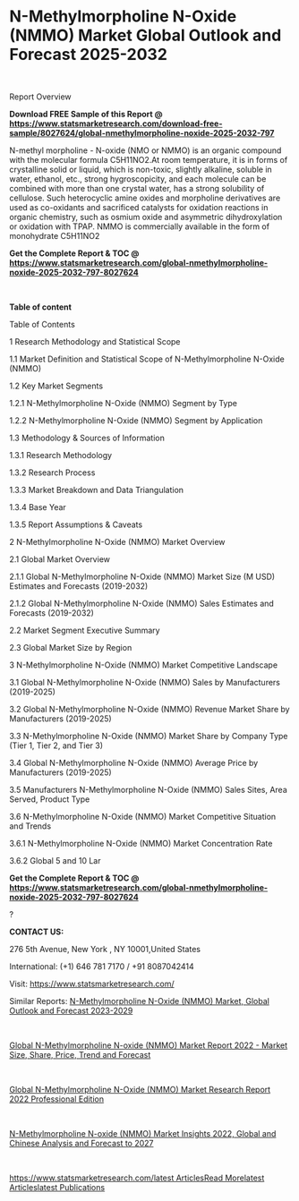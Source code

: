 <h1>N-Methylmorpholine N-Oxide (NMMO) Market Global Outlook and Forecast 2025-2032</h1><br/><p>Report Overview</p>
 
 
 
 <p><strong>Download FREE Sample of this Report @ <a href="https://www.statsmarketresearch.com/download-free-sample/8027624/global-nmethylmorpholine-noxide-2025-2032-797">https://www.statsmarketresearch.com/download-free-sample/8027624/global-nmethylmorpholine-noxide-2025-2032-797</a></strong></p>
 
 
 
 <p>N-methyl morpholine - N-oxide (NMO or NMMO) is an organic compound with the molecular formula C5H11NO2.At room temperature, it is in forms of crystalline solid or liquid, which is non-toxic, slightly alkaline, soluble in water, ethanol, etc., strong hygroscopicity, and each molecule can be combined with more than one crystal water, has a strong solubility of cellulose. Such heterocyclic amine oxides and morpholine derivatives are used as co-oxidants and sacrificed catalysts for oxidation reactions in organic chemistry, such as osmium oxide and asymmetric dihydroxylation or oxidation with TPAP. NMMO is commercially available in the form of monohydrate C5H11NO2</p>
 
 
 
 <div><b>Get the Complete Report & TOC @ <a href="https://www.statsmarketresearch.com/global-nmethylmorpholine-noxide-2025-2032-797-8027624">https://www.statsmarketresearch.com/global-nmethylmorpholine-noxide-2025-2032-797-8027624</a></b></div>
 
 
 
 <p><br />
 
 <b>Table of content</b></p>
 
 
 
 <p>Table of Contents<br />
 
 1 Research Methodology and Statistical Scope<br />
 
 1.1 Market Definition and Statistical Scope of N-Methylmorpholine N-Oxide (NMMO)<br />
 
 1.2 Key Market Segments<br />
 
 1.2.1 N-Methylmorpholine N-Oxide (NMMO) Segment by Type<br />
 
 1.2.2 N-Methylmorpholine N-Oxide (NMMO) Segment by Application<br />
 
 1.3 Methodology & Sources of Information<br />
 
 1.3.1 Research Methodology<br />
 
 1.3.2 Research Process<br />
 
 1.3.3 Market Breakdown and Data Triangulation<br />
 
 1.3.4 Base Year<br />
 
 1.3.5 Report Assumptions & Caveats<br />
 
 2 N-Methylmorpholine N-Oxide (NMMO) Market Overview<br />
 
 2.1 Global Market Overview<br />
 
 2.1.1 Global N-Methylmorpholine N-Oxide (NMMO) Market Size (M USD) Estimates and Forecasts (2019-2032)<br />
 
 2.1.2 Global N-Methylmorpholine N-Oxide (NMMO) Sales Estimates and Forecasts (2019-2032)<br />
 
 2.2 Market Segment Executive Summary<br />
 
 2.3 Global Market Size by Region<br />
 
 3 N-Methylmorpholine N-Oxide (NMMO) Market Competitive Landscape<br />
 
 3.1 Global N-Methylmorpholine N-Oxide (NMMO) Sales by Manufacturers (2019-2025)<br />
 
 3.2 Global N-Methylmorpholine N-Oxide (NMMO) Revenue Market Share by Manufacturers (2019-2025)<br />
 
 3.3 N-Methylmorpholine N-Oxide (NMMO) Market Share by Company Type (Tier 1, Tier 2, and Tier 3)<br />
 
 3.4 Global N-Methylmorpholine N-Oxide (NMMO) Average Price by Manufacturers (2019-2025)<br />
 
 3.5 Manufacturers N-Methylmorpholine N-Oxide (NMMO) Sales Sites, Area Served, Product Type<br />
 
 3.6 N-Methylmorpholine N-Oxide (NMMO) Market Competitive Situation and Trends<br />
 
 3.6.1 N-Methylmorpholine N-Oxide (NMMO) Market Concentration Rate<br />
 
 3.6.2 Global 5 and 10 Lar</p>
 
 
 
 <div><b>Get the Complete Report & TOC @ <a href="https://www.statsmarketresearch.com/global-nmethylmorpholine-noxide-2025-2032-797-8027624">https://www.statsmarketresearch.com/global-nmethylmorpholine-noxide-2025-2032-797-8027624</a></b></div>
 
 
 
 <p>? </p>
 
 
 
 <p><b>CONTACT US:</b><br />
 
 276 5th Avenue, New York , NY 10001,United States<br />
 
 International: (+1) 646 781 7170 / +91 8087042414<br />
 
 Visit: <a href="https://www.statsmarketresearch.com/">https://www.statsmarketresearch.com/</a><br />
 
 Similar Reports: <a href="https://www.statsmarketresearch.com/global-nmethylmorpholine-noxide-2025-2032-797-8027624">N-Methylmorpholine N-Oxide (NMMO) Market, Global Outlook and Forecast 2023-2029</a><br />
 
 <br />
 
 <a href="https://www.statsmarketresearch.com/global-nmethylmorpholine-noxide-2025-2032-797-8027624">Global N-Methylmorpholine N-oxide (NMMO) Market Report 2022 - Market Size, Share, Price, Trend and Forecast</a><br />
 
 <br />
 
 <a href="https://www.statsmarketresearch.com/global-nmethylmorpholine-noxide-2025-2032-797-8027624">Global N-Methylmorpholine N-Oxide (NMMO) Market Research Report 2022 Professional Edition</a><br />
 
 <br />
 
 <a href="https://www.statsmarketresearch.com/global-nmethylmorpholine-noxide-2025-2032-797-8027624">N-Methylmorpholine N-oxide (NMMO) Market Insights 2022, Global and Chinese Analysis and Forecast to 2027</a><br />
 
 <br />
 
 <a href="https://gyeongbokgung.com">https://www.statsmarketresearch.com/</a><a href="https://hallyeomaritime.com">latest Articles</a><a href="https://jingwansa.com">Read More</a><a href="https://nguoiviet.jp/">latest Articles</a><a href="https://www.intelmarketresearch.com/">latest Publications</a></p>